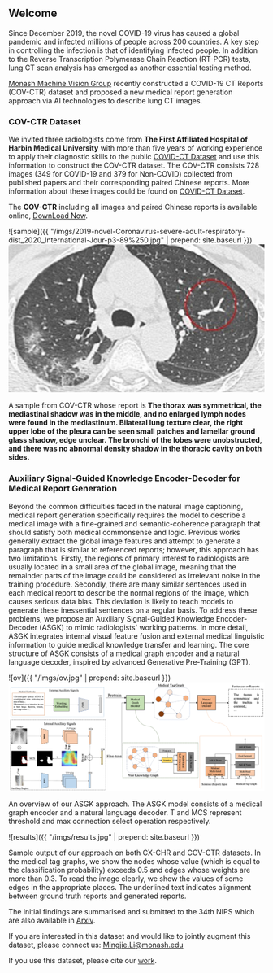 ## Welcome

Since December 2019, the novel COVID-19 virus has caused a global pandemic and infected millions of people across 200 countries. 
A key step in controlling the infection is that of identifying infected people. 
In addition to the Reverse Transcription Polymerase Chain Reaction (RT-PCR) tests, lung CT scan analysis has emerged as another essential testing method. 


[Monash Machine Vision Group](http://www.mmvg.org/) recently constructed a COVID-19 CT Reports (COV-CTR) dataset and proposed a new medical report generation approach via AI technologies to describe lung CT images.

### COV-CTR Dataset

We invited three radiologists come from **The First Affiliated Hospital of Harbin Medical University** with more than five years of working experience to apply their diagnostic skills to the public [COVID-CT Dataset](https://github.com/UCSD-AI4H/COVID-CT) and use this information to construct the COV-CTR dataset. 
The COV-CTR consists 728 images (349 for COVID-19 and 379 for Non-COVID) collected from published papers and their corresponding paired Chinese reports. 
More information about these images could be found on [COVID-CT Dataset](https://github.com/UCSD-AI4H/COVID-CT).

The **COV-CTR** including all images and paired Chinese reports is available online, 
[DownLoad Now](https://github.com/Draven-Lee/COVID-19-CT-Reports-Generation/blob/master/Datasets).

![sample]({{ "/imgs/2019-novel-Coronavirus-severe-adult-respiratory-dist_2020_International-Jour-p3-89%250.jpg" | prepend: site.baseurl }})
<img src="imgs/2019-novel-Coronavirus-severe-adult-respiratory-dist_2020_International-Jour-p3-89%250.jpg" width="800" />

A sample from COV-CTR whose report is 
**The thorax was symmetrical, the mediastinal shadow was in the middle, 
and no enlarged lymph nodes were found in the mediastinum. Bilateral lung texture clear, 
the right upper lobe of the pleura can be seen small patches and lamellar ground glass shadow, edge unclear. 
The bronchi of the lobes were unobstructed, and there was no abnormal density shadow in the thoracic cavity on both sides.**


### Auxiliary Signal-Guided Knowledge Encoder-Decoder for Medical Report Generation

Beyond the common difficulties faced in the natural image captioning, 
medical report generation specifically requires the model to describe a medical 
image with a fine-grained and semantic-coherence paragraph that should satisfy both medical commonsense and logic. 
Previous works generally extract the global image features and attempt to generate a paragraph that is similar to referenced reports; 
however, this approach has two limitations. Firstly, the regions of primary interest to radiologists are usually located in a small area of the global image, 
meaning that the remainder parts of the image could be considered as irrelevant noise in the training procedure. 
Secondly, there are many similar sentences used in each medical report to describe the normal regions of the image, 
which causes serious data bias. This deviation is likely to teach models to generate these inessential sentences on a regular basis. 
To address these problems, we propose an Auxiliary Signal-Guided Knowledge Encoder-Decoder (ASGK) to mimic radiologists' working patterns. 
In more detail, ASGK integrates internal visual feature fusion and external medical linguistic information to guide medical knowledge transfer and learning. 
The core structure of ASGK consists of a medical graph encoder and a natural language decoder, inspired by advanced Generative Pre-Training (GPT).


![ov]({{ "/imgs/ov.jpg" | prepend: site.baseurl }})
![ov](https://github.com/Draven-Lee/COVCTR/blob/master/imgs/ov.jpg)

An overview of our ASGK approach. The ASGK model consists of a medical graph encoder and a natural language decoder. T and MCS represent threshold and max connection select operation respectively.

![results]({{ "/imgs/results.jpg" | prepend: site.baseurl }})

Sample output of our approach on both CX-CHR and COV-CTR datasets. In the medical tag graphs, we show the nodes whose value (which is equal to the classification probability) 
exceeds 0.5 and edges whose weights are more than 0.3. To read the image clearly, we show the values of some edges in the appropriate places. 
The underlined text indicates alignment between ground truth reports and generated reports.


The initial findings are summarised and submitted to the 34th NIPS which are also available in [Arxiv](https://arxiv.org/abs/2006.03744).

If you are interested in this dataset and would like to jointly augment this dataset, please connect us: Mingjie.Li@monash.edu


If you use this dataset, please cite our [work](https://arxiv.org/abs/2006.03744).
